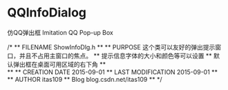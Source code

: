 # QQInfoDialog
仿QQ弹出框 Imitation QQ Pop-up Box

/*
**	FILENAME			ShowInfoDlg.h
**
**	PURPOSE				这个类可以友好的弹出提示窗口，并且不占用主窗口的焦点。
**						提示信息字体的大小和颜色等可以设置
**						默认弹出框在桌面可用区域的右下角
**						
**
**	CREATION DATE		2015-09-01
**	LAST MODIFICATION	2015-09-01
**
**	AUTHOR				itas109
**	Blog                blog.csdn.net/itas109
**
*/
